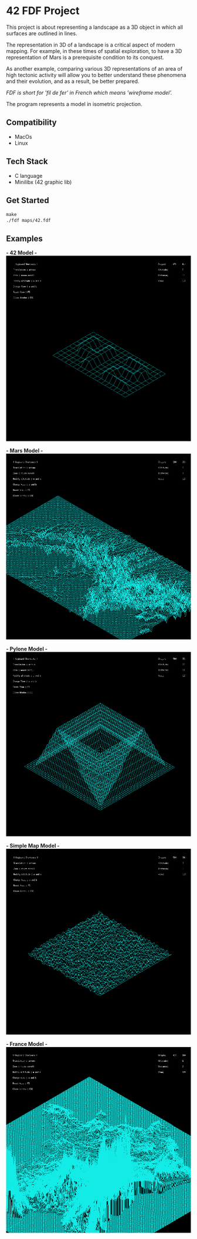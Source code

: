 # 42 FDF Project

This project is about representing a landscape as a 3D object
in which all surfaces are outlined in lines.

The representation in 3D of a landscape is a critical aspect of modern mapping. For
example, in these times of spatial exploration, to have a 3D representation of Mars is a
prerequisite condition to its conquest.

As another example, comparing various 3D representations of an area of high tectonic
activity will allow you to better understand these phenomena and their evolution, and as
a result, be better prepared.

_FDF is short for ’fil de fer’ in French which means ’wireframe
model’._

The program represents a model in isometric projection.

## Compatibility

- MacOs
- Linux

## Tech Stack

- C language
- Minilibx (42 graphic lib)

## Get Started
```
make
./fdf maps/42.fdf
```

## Examples

**- 42 Model -**
![Alt text](examples/42.png "42 model")

**- Mars Model -**
![Alt text](examples/mars.png "mars model")

**- Pylone Model -**
![Alt text](examples/pylone.png "pylone model")

**- Simple Map Model -**
![Alt text](examples/50-4.png "simple map model")

**- France Model -**
![Alt text](examples/france.png "france model")
